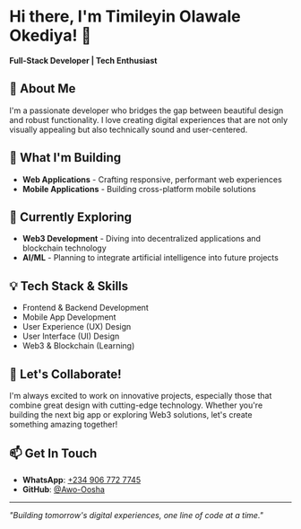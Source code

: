 # Hi there, I'm Timileyin Olawale Okediya! 👋

**Full-Stack Developer | Tech Enthusiast**

## 🚀 About Me
I'm a passionate developer who bridges the gap between beautiful design and robust functionality. I love creating digital experiences that are not only visually appealing but also technically sound and user-centered.

## 🔭 What I'm Building
- **Web Applications** - Crafting responsive, performant web experiences
- **Mobile Applications** - Building cross-platform mobile solutions

## 🌱 Currently Exploring
- **Web3 Development** - Diving into decentralized applications and blockchain technology
- **AI/ML** - Planning to integrate artificial intelligence into future projects

## 💡 Tech Stack & Skills
- Frontend & Backend Development
- Mobile App Development
- User Experience (UX) Design
- User Interface (UI) Design
- Web3 & Blockchain (Learning)

## 🤝 Let's Collaborate!
I'm always excited to work on innovative projects, especially those that combine great design with cutting-edge technology. Whether you're building the next big app or exploring Web3 solutions, let's create something amazing together!

## 📫 Get In Touch
- **WhatsApp**: [+234 906 772 7745](https://wa.me/2349067727745)
- **GitHub**: [@Awo-Oosha](https://github.com/Awo-Oosha)

---
*"Building tomorrow's digital experiences, one line of code at a time."*
<!---
Awo-Oosha/Awo-Oosha is a ✨ special ✨ repository because its `README.md` (this file) appears on your GitHub profile.
You can click the Preview link to take a look at your changes.
--->

